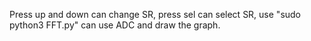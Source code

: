 Press up and down can change SR, press sel can select SR, use  "sudo python3 FFT.py" can use ADC and draw the graph.
